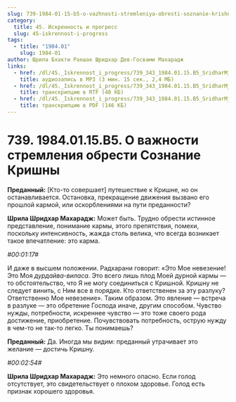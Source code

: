 ```yaml
---
slug: 739-1984-01-15-b5-o-vazhnosti-stremleniya-obresti-soznanie-krishny
category:
  title: 45. Искренность и прогресс
  slug: 45-iskrennost-i-progress
tags:
  - title: "1984.01"
    slug: 1984-01
author: Шрила Бхакти Ракшак Шридхар Дев-Госвами Махарадж
links:
  - href: /dl/45._Iskrennost_i_progress/739_343_1984.01.15.B5_SridharMj_O_vajnosti_stremleniya_obresti_Soznaniye_Krishny.mp3
    title: аудиозапись в MP3 (3 мин. 15 сек., 2,4 МБ)
  - href: /dl/45._Iskrennost_i_progress/739_343_1984.01.15.B5_SridharMj_O_vajnosti_stremleniya_obresti_Soznaniye_Krishny.rtf
    title: транскрипцию в RTF (48 КБ)
  - href: /dl/45._Iskrennost_i_progress/739_343_1984.01.15.B5_SridharMj_O_vajnosti_stremleniya_obresti_Soznaniye_Krishny.pdf
    title: транскрипцию в PDF (146 КБ)
---
```


# 739. 1984.01.15.B5. О важности стремления обрести Сознание Кришны

**Преданный:** [Кто-то совершает] путешествие к Кришне, но он останавливается. Остановка, прекращение движения вызвано его прошлой кармой, или оскорблениями на пути преданности?

**Шрила Шридхар Махарадж:** Может быть. Трудно обрести истинное представление, понимание кармы, этого препятствия, помехи, поскольку интенсивность, жажда столь велика, что всегда возникает такое впечатление: это карма.

*#00:01:17#*

И даже в высшем положении. Радхарани говорит: «Это Мое невезение! Это Моя *дурдайва-виласа*. Это всего лишь плод Моей дурной кармы — то обстоятельство, что Я не могу соединиться с Кришной. Кришну не следует винить, с Ним все в порядке. Кто ответственен за эту разлуку? Ответственно Мое невезение». Таким образом. Это явление — встреча в разлуке — это обретение Господа иначе, другим способом. Чувство нужды, потребности, искреннее чувство — это тоже своего рода достижение, приобретение. Почувствовать потребность, острую нужду в чем-то не так-то легко. Ты понимаешь?

**Преданный:** Да. Иногда мы видим: преданный утрачивает это желание — достичь Кришну.

*#00:02:54#*

**Шрила Шридхар Махарадж:** Это немного опасно. Если голод отсутствует, это свидетельствует о плохом здоровье. Голод есть признак хорошего здоровья.

